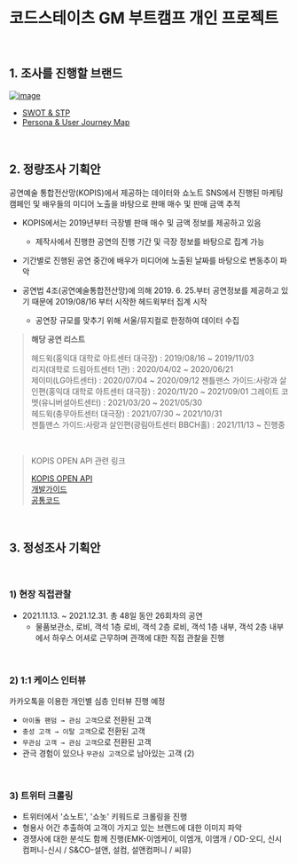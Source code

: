 # 코드스테이츠 GM 부트캠프 개인 프로젝트

<br>

## 1. 조사를 진행할 브랜드

[![image](https://user-images.githubusercontent.com/39390943/150282355-d0b4954e-0e91-4d2f-ad3f-b8e93dfd617d.png)](https://zoomina.github.io/2022/01/16/GM_pre2/)

- [SWOT & STP](https://zoomina.github.io/2022/01/18/GM_SWOT_STP/)
- [Persona & User Journey Map](https://zoomina.github.io/2022/01/19/GM_Persona_UJM/)

<br>

## 2. 정량조사 기획안

공연예술 통합전산망(KOPIS)에서 제공하는 데이터와 쇼노트 SNS에서 진행된 마케팅 캠페인 및 배우들의 미디어 노출을 바탕으로 판매 매수 및 판매 금액 추적  

- KOPIS에서는 2019년부터 극장별 판매 매수 및 금액 정보를 제공하고 있음
  - 제작사에서 진행한 공연의 진행 기간 및 극장 정보를 바탕으로 집계 가능
- 기간별로 진행된 공연 중간에 배우가 미디어에 노출된 날짜를 바탕으로 변동추이 파악

- 공연법 4조(공연예술통합전산망)에 의해 2019. 6. 25.부터 공연정보를 제공하고 있기 때문에 2019/08/16 부터 시작한 헤드윅부터 집계 시작
  - 공연장 규모를 맞추기 위해 서울/뮤지컬로 한정하여 데이터 수집

> **해당 공연 리스트**  
>   
> 헤드윅(홍익대 대학로 아트센터 대극장) : 2019/08/16 ~ 2019/11/03  
> 리지(대학로 드림아트센터 1관) : 2020/04/02 ~ 2020/06/21  
> 제이미(LG아트센터) : 2020/07/04 ~ 2020/09/12
> 젠틀맨스 가이드:사랑과 살인편(홍익대 대학로 아트센터 대극장) : 2020/11/20 ~ 2021/09/01
> 그레이트 코멧(유니버셜아트센터) : 2021/03/20 ~ 2021/05/30  
> 헤드윅(충무아트센터 대극장) : 2021/07/30 ~ 2021/10/31  
> 젠틀맨스 가이드:사랑과 살인편(광림아트센터 BBCH홀) : 2021/11/13 ~ 진행중   

<br>

> KOPIS OPEN API 관련 링크
> 
> [KOPIS OPEN API](https://www.kopis.or.kr/por/cs/openapi/openApiInfo.do?menuId=MNU_00074&searchType=total&searchWord=)  
> [개발가이드](https://www.kopis.or.kr/upload/openApi/%EA%B3%B5%EC%97%B0%EC%98%88%EC%88%A0%ED%86%B5%ED%95%A9%EC%A0%84%EC%82%B0%EB%A7%9DOpenAPI%EA%B0%9C%EB%B0%9C%EA%B0%80%EC%9D%B4%EB%93%9C.pdf)  
> [공통코드](https://www.kopis.or.kr/upload/openApi/%EA%B3%B5%EC%97%B0%EC%98%88%EC%88%A0%ED%86%B5%ED%95%A9%EC%A0%84%EC%82%B0%EB%A7%9DOpenAPI%EA%B3%B5%ED%86%B5%EC%BD%94%EB%93%9C.pdf)  

<br>

## 3. 정성조사 기획안

<br>

### 1) 현장 직접관찰

- 2021.11.13. ~ 2021.12.31. 총 48일 동안 26회차의 공연
  - 물품보관소, 로비, 객석 1층 로비, 객석 2층 로비, 객석 1층 내부, 객석 2층 내부에서 하우스 어셔로 근무하며 관객에 대한 직접 관찰을 진행


<br>

### 2) 1:1 케이스 인터뷰

카카오톡을 이용한 개인별 심층 인터뷰 진행 예정  

- `아이돌 팬덤 → 관심 고객`으로 전환된 고객
- `충성 고객 → 이탈 고객`으로 전환된 고객
- `무관심 고객 → 관심 고객`으로 전환된 고객
- 관극 경험이 있으나 `무관심 고객`으로 남아있는 고객 (2)

<br>

### 3) 트위터 크롤링

- 트위터에서 '쇼노트', '쇼놋' 키워드로 크롤링을 진행
- 형용사 어간 추출하여 고객이 가지고 있는 브랜드에 대한 이미지 파악
- 경쟁사에 대한 분석도 함께 진행(EMK-이엠케이, 이엠개, 이앰개 / OD-오디, 신시컴퍼니-신시 / S&CO-설앤, 설컴, 설앤컴퍼니 / 씨뮤)
